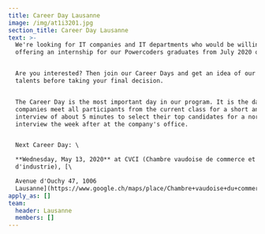 ```yaml
---
title: Career Day Lausanne
image: /img/at1i3201.jpg
section_title: Career Day Lausanne
text: >-
  We're looking for IT companies and IT departments who would be willing in
  offering an internship for our Powercoders graduates from July 2020 on. 


  Are you interested? Then join our Career Days and get an idea of our IT
  talents before taking your final decision. 


  The Career Day is the most important day in our program. It is the day, when
  companies meet all participants from the current class for a short and quick
  interview of about 5 minutes to select their top candidates for a normal
  interview the week after at the company's office. 


  Next Career Day: \

  **Wednesday, May 13, 2020** at CVCI (Chambre vaudoise de commerce et
  d'industrie), [\

  Avenue d'Ouchy 47, 1006
  Lausanne](https://www.google.ch/maps/place/Chambre+vaudoise+du+commerce+et+de+l'industrie/@46.5102397,6.6265574,17z/data=!3m1!4b1!4m5!3m4!1s0x478c2fce346e302b:0xd9d3a4e5317a32e6!8m2!3d46.510236!4d6.6287461).
apply_as: []
team:
  header: Lausanne
  members: []
---
```


